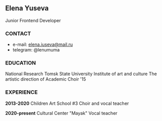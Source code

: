 ## Elena Yuseva
Junior Frontend Developer

### CONTACT

* e-mail: elena.iuseva@mail.ru
* telegram: @lenumuma

### EDUCATION

National Research Tomsk State University 
Institute of art and culture
The artistic direction of Academic Choir '15

### EXPERIENCE

**2013-2020** Children Art School #3
                Choir and vocal teacher

**2020-present** Cultural Center "Mayak"
                Vocal teacher